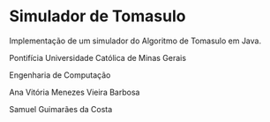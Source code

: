 Simulador de Tomasulo
============

Implementação de um simulador do Algoritmo de Tomasulo em Java.

Pontifícia Universidade Católica de Minas Gerais

Engenharia de Computação

Ana Vitória Menezes Vieira Barbosa

Samuel Guimarães da Costa
